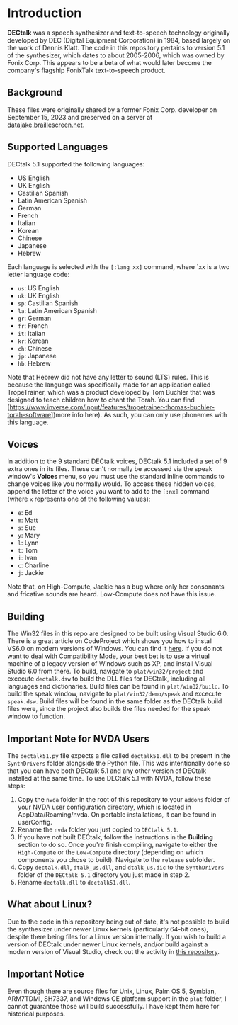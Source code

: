 # Introduction
**DECtalk** was a speech synthesizer and text-to-speech technology originally developed by DEC (Digital Equipment Corporation) in 1984, based largely on the work of Dennis Klatt.
The code in this repository pertains to version 5.1 of the synthesizer, which dates to about 2005-2006, which was owned by Fonix Corp. This appears to be a beta of what would later become the company's flagship FonixTalk text-to-speech product.
## Background
These files were originally shared by a former Fonix Corp. developer on September 15, 2023 and preserved on a server at [datajake.braillescreen.net](https://datajake.braillescreen.net/tts/DECtalk%20source%20code%20archive/).
## Supported Languages
DECtalk 5.1 supported the following languages:
* US English
* UK English
* Castilian Spanish
* Latin American Spanish
* German
* French
* Italian
* Korean
* Chinese
* Japanese
* Hebrew

Each language is selected with the `[:lang xx]` command, where `xx is a two letter language code:
* `us`: US English
* `uk`: UK English
* `sp`: Castilian Spanish
* `la`: Latin American Spanish
* `gr`: German
* `fr`: French
* `it`: Italian
* `kr`: Korean
* `ch`: Chinese
* `jp`: Japanese
* `hb`: Hebrew

Note that Hebrew did not have any letter to sound (LTS) rules. This is because the language was specifically made for an application called TropeTrainer, which was a product developed by Tom Buchler that was designed to teach children how to chant the Torah. You can find [https://www.inverse.com/input/features/tropetrainer-thomas-buchler-torah-software])more info here). As such, you can only use phonemes with this language.
## Voices
In addition to the 9 standard DECtalk voices, DECtalk 5.1 included a set of 9 extra ones in its files.
These can't normally be accessed via the speak window's **Voices** menu, so you must use the standard inline commands to change voices like you normally would.
To access these hidden voices, append the letter of the voice you want to add to the `[:nx]` command (where `x` represents one of the following values):
* `e`: Ed
* `m`: Matt
* `s`: Sue
* `y`: Mary
* `l`: Lynn
* `t`: Tom
* `i`: Ivan
* `c`: Charline
* `j`: Jackie

Note that, on High-Compute, Jackie has a bug where only her consonants and fricative sounds are heard. Low-Compute does not have this issue.
## Building
The Win32 files in this repo are designed to be built using Visual Studio 6.0.
There is a great article on CodeProject which shows you how to install VS6.0 on modern versions of Windows. You can find it [here](https://www.codeproject.com/Articles/1191047/Install-Visual-Studio-on-Windows). If you do not want to deal with Compatibility Mode, your best bet is to use a virtual machine of a legacy version of Windows such as XP,  and install Visual Studio 6.0 from there.
To build, navigate to `plat/win32/project` and excecute `dectalk.dsw` to build the DLL files for DECtalk, including all languages and dictionaries.
Build files can be found in `plat/win32/build`.
To build the speak window, navigate to `plat/win32/demo/speak` and excecute `speak.dsw`. Build files will be found in the same folder as the DECtalk build files were, since the project also builds the files needed for the speak window to function.
## Important Note for NVDA Users
The `dectalk51.py` file expects a file called `dectalk51.dll` to be present in the `SynthDrivers` folder alongside the Python file. This was intentionally done so that you can have both DECtalk 5.1 and any other version of DECtalk installed at the same time.
To use DECtalk 5.1 with NVDA, follow these steps:
1. Copy the `nvda` folder in the root of this repository to your `addons` folder of your NVDA user configuration directory, which is located in AppData/Roaming/nvda. On portable installations, it can be found in userConfig.
2. Rename the `nvda` folder you just copied to `DECtalk 5.1`.
3. If you have not built DECtalk, follow the instructions in the **Building** section to do so. Once you're finish compiling, navigate to either the `High-Compute` or the `Low-Compute` directory (depending on which components you chose to build). Navigate to the `release` subfolder.
4. Copy `dectalk.dll`, `dtalk_us.dll`, and `dtalk_us.dic` to the `SynthDrivers` folder of the `DECtalk 5.1` directory you just made in step 2.
5. Rename `dectalk.dll` to `dectalk51.dll`.

## What about Linux?
Due to the code in this repository being out of date, it's not possible to build the synthesizer under newer Linux kernels (particularly 64-bit ones), despite there being files for a Linux version internally.
If you wish to build a version of DECtalk under newer Linux kernels, and/or build against a modern version of Visual Studio, check out the activity in [this repository](https://www.github.com/dectalk/dectalk).
## Important Notice
Even though there are source files for Unix, Linux, Palm OS 5, Symbian, ARM7TDMI, SH7337, and Windows CE platform support in the `plat` folder, I cannot guarantee those will build successfully. I have kept them here for historical purposes.